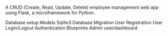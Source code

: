 ﻿A CRUD (Create, Read, Update, Delete) employee management web app using Flask, a microframework for Python.

Database setup
Models
Sqlite3 Database
Migration
User Registration
User Login/Logout
Authentication
Blueprints
Admin user/dashboard
